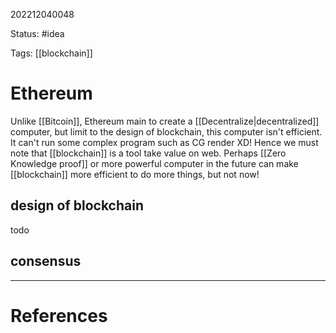 202212040048

Status: #idea

Tags: [[blockchain]]

# Ethereum

Unlike [[Bitcoin]], Ethereum main to create a [[Decentralize|decentralized]] computer, but limit to the design of blockchain, this computer isn't efficient. It can't run some complex program such as CG render XD!
Hence we must note that [[blockchain]] is a tool take value on web. Perhaps [[Zero Knowledge proof]] or more powerful computer in the future can make [[blockchain]] more efficient to do more things, but not now!

## design of blockchain

todo

## consensus



---
# References